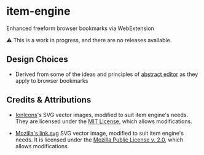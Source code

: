 # item-engine

Enhanced freeform browser bookmarks via WebExtension

⚠️ This is a work in progress, and there are no releases available.

## Design Choices

- Derived from some of the ideas and principles of [abstract editor](https://github.com/06000208/abstract-editor) as they apply to browser bookmarks
<!--
- Local environment/offline first, your data should remain on your device
  - Compatible with [xBrowserSync](https://www.xbrowsersync.org/)?
-->

## Credits & Attributions

- [IonIcons](https://ionicons.com/)'s SVG vector images, modified to suit item engine's needs. They are licensed under the [MIT License](https://github.com/ionic-team/ionicons/blob/master/LICENSE), which allows modifications.

- [Mozilla's link.svg](https://searchfox.org/mozilla-central/source/browser/themes/shared/icons/link.svg) SVG vector image, modified to suit item engine's needs. It is licensed under the [Mozilla Public License v. 2.0](http://mozilla.org/MPL/2.0/), which allows modifications.
